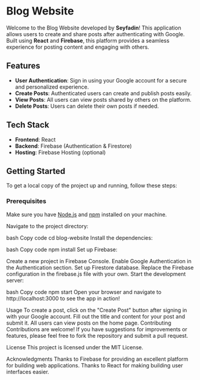 # Blog Website

Welcome to the Blog Website developed by **Seyfadin**! This application allows users to create and share posts after authenticating with Google. Built using **React** and **Firebase**, this platform provides a seamless experience for posting content and engaging with others.

## Features

- **User Authentication**: Sign in using your Google account for a secure and personalized experience.
- **Create Posts**: Authenticated users can create and publish posts easily.
- **View Posts**: All users can view posts shared by others on the platform.
- **Delete Posts**: Users can delete their own posts if needed.

## Tech Stack

- **Frontend**: React
- **Backend**: Firebase (Authentication & Firestore)
- **Hosting**: Firebase Hosting (optional)

## Getting Started

To get a local copy of the project up and running, follow these steps:

### Prerequisites

Make sure you have [Node.js](https://nodejs.org/) and [npm](https://www.npmjs.com/) installed on your machine.

Navigate to the project directory:

bash
Copy code
cd blog-website
Install the dependencies:

bash
Copy code
npm install
Set up Firebase:

Create a new project in Firebase Console.
Enable Google Authentication in the Authentication section.
Set up Firestore database.
Replace the Firebase configuration in the firebase.js file with your own.
Start the development server:

bash
Copy code
npm start
Open your browser and navigate to http://localhost:3000 to see the app in action!

Usage
To create a post, click on the "Create Post" button after signing in with your Google account.
Fill out the title and content for your post and submit it.
All users can view posts on the home page.
Contributing
Contributions are welcome! If you have suggestions for improvements or features, please feel free to fork the repository and submit a pull request.

License
This project is licensed under the MIT License.

Acknowledgments
Thanks to Firebase for providing an excellent platform for building web applications.
Thanks to React for making building user interfaces easier.
